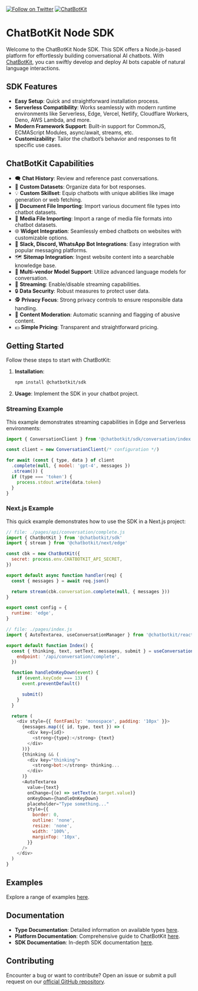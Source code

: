 [![Follow on Twitter](https://img.shields.io/twitter/follow/chatbotkit.svg?logo=twitter)](https://twitter.com/chatbotkit)
[![ChatBotKit](https://img.shields.io/badge/credits-ChatBotKit-blue.svg)](https://chatbotkit.com)

# ChatBotKit Node SDK

Welcome to the ChatBotKit Node SDK. This SDK offers a Node.js-based platform for effortlessly building conversational AI chatbots. With [ChatBotKit](https://chatbotkit.com), you can swiftly develop and deploy AI bots capable of natural language interactions.

## SDK Features

- **Easy Setup**: Quick and straightforward installation process.
- **Serverless Compatibility**: Works seamlessly with modern runtime environments like Serverless, Edge, Vercel, Netlify, Cloudflare Workers, Deno, AWS Lambda, and more.
- **Modern Framework Support**: Built-in support for CommonJS, ECMAScript Modules, async/await, streams, etc.
- **Customizability**: Tailor the chatbot’s behavior and responses to fit specific use cases.

## ChatBotKit Capabilities

- 🗨 **Chat History**: Review and reference past conversations.
- 💾 **Custom Datasets**: Organize data for bot responses.
- 💡 **Custom Skillset**: Equip chatbots with unique abilities like image generation or web fetching.
- 📄 **Document File Importing**: Import various document file types into chatbot datasets.
- 🎵 **Media File Importing**: Import a range of media file formats into chatbot datasets.
- 🌐 **Widget Integration**: Seamlessly embed chatbots on websites with customizable options.
- 💬 **Slack, Discord, WhatsApp Bot Integrations**: Easy integration with popular messaging platforms.
- 🗺 **Sitemap Integration**: Ingest website content into a searchable knowledge base.
- 🤖 **Multi-vendor Model Support**: Utilize advanced language models for conversation.
- 🎥 **Streaming**: Enable/disable streaming capabilities.
- 🔒 **Data Security**: Robust measures to protect user data.
- 🕵 **Privacy Focus**: Strong privacy controls to ensure responsible data handling.
- 🚫 **Content Moderation**: Automatic scanning and flagging of abusive content.
- 💵 **Simple Pricing**: Transparent and straightforward pricing.

## Getting Started

Follow these steps to start with ChatBotKit:

1. **Installation**:
   ```bash
   npm install @chatbotkit/sdk
   ```
2. **Usage**: Implement the SDK in your chatbot project.

### Streaming Example

This example demonstrates streaming capabilities in Edge and Serverless environments:

```javascript
import { ConversationClient } from '@chatbotkit/sdk/conversation/index.js'

const client = new ConversationClient(/* configuration */)

for await (const { type, data } of client
  .complete(null, { model: 'gpt-4', messages })
  .stream()) {
  if (type === 'token') {
    process.stdout.write(data.token)
  }
}
```

### Next.js Example

This quick example demonstrates how to use the SDK in a Next.js project:

```javascript
// file: ./pages/api/conversation/complete.js
import { ChatBotKit } from '@chatbotkit/sdk'
import { stream } from '@chatbotkit/next/edge'

const cbk = new ChatBotKit({
  secret: process.env.CHATBOTKIT_API_SECRET,
})

export default async function handler(req) {
  const { messages } = await req.json()

  return stream(cbk.conversation.complete(null, { messages }))
}

export const config = {
  runtime: 'edge',
}

// file: ./pages/index.js
import { AutoTextarea, useConversationManager } from '@chatbotkit/react'

export default function Index() {
  const { thinking, text, setText, messages, submit } = useConversationManager({
    endpoint: '/api/conversation/complete',
  })

  function handleOnKeyDown(event) {
    if (event.keyCode === 13) {
      event.preventDefault()

      submit()
    }
  }

  return (
    <div style={{ fontFamily: 'monospace', padding: '10px' }}>
      {messages.map(({ id, type, text }) => (
        <div key={id}>
          <strong>{type}:</strong> {text}
        </div>
      ))}
      {thinking && (
        <div key="thinking">
          <strong>bot:</strong> thinking...
        </div>
      )}
      <AutoTextarea
        value={text}
        onChange={(e) => setText(e.target.value)}
        onKeyDown={handleOnKeyDown}
        placeholder="Type something..."
        style={{
          border: 0,
          outline: 'none',
          resize: 'none',
          width: '100%',
          marginTop: '10px',
        }}
      />
    </div>
  )
}
```

## Examples

Explore a range of examples [here](https://github.com/chatbotkit/node-sdk/tree/main/examples).

## Documentation

- **Type Documentation**: Detailed information on available types [here](https://github.com/chatbotkit/node-sdk/tree/main/docs).
- **Platform Documentation**: Comprehensive guide to ChatBotKit [here](https://chatbotkit.com/docs).
- **SDK Documentation**: In-depth SDK documentation [here](https://chatbotkit.github.io/node-sdk/).

## Contributing

Encounter a bug or want to contribute? Open an issue or submit a pull request on our [official GitHub repository](https://github.com/chatbotkit/node-sdk).
